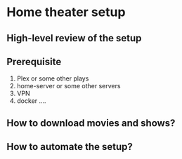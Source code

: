 # Home theater setup

## High-level review of the setup

## Prerequisite
1. Plex or some other plays
2. home-server or some other servers
3. VPN
4. docker 
....

## How to download movies and shows? 


## How to automate the setup? 

## 